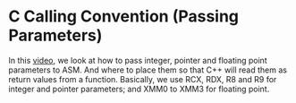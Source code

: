 # C Calling Convention (Passing Parameters)

In this [video](https://www.youtube.com/watch?v=kjOcgG0FpNQ), we look at how to pass integer, pointer and floating point parameters to ASM. And where to place them so that C++ will read them as return values from a function. Basically, we use RCX, RDX, R8 and R9 for integer and pointer parameters; and XMM0 to XMM3 for floating point.
